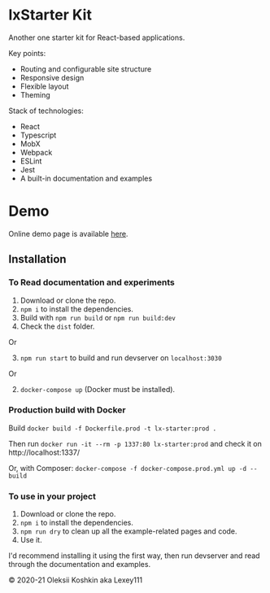 # lxStarter Kit

Another one starter kit for React-based applications.

Key points:

* Routing and configurable site structure
* Responsive design
* Flexible layout
* Theming

Stack of technologies:

* React
* Typescript
* MobX
* Webpack
* ESLint
* Jest
* A built-in documentation and examples

# Demo

Online demo page is available [here](https://obscure-fjord-66160.herokuapp.com/home).

## Installation

### To Read documentation and experiments

1. Download or clone the repo.
2. `npm i` to install the dependencies.
3. Build with `npm run build` or `npm run build:dev`
4. Check the `dist` folder.

Or

3. `npm run start` to build and run devserver on `localhost:3030`

Or

2. `docker-compose up` (Docker must be installed).

### Production build with Docker

Build `docker build -f Dockerfile.prod -t lx-starter:prod .`

Then run `docker run -it --rm -p 1337:80 lx-starter:prod` and check it on http://localhost:1337/

Or, with Composer: `docker-compose -f docker-compose.prod.yml up -d --build`

### To use in your project

1. Download or clone the repo.
2. `npm i` to install the dependencies.
3. `npm run dry` to clean up all the example-related pages and code.
4. Use it.

I'd recommend installing it using the first way, then run devserver and read through the documentation and examples.

&copy; 2020-21 Oleksii Koshkin aka Lexey111
